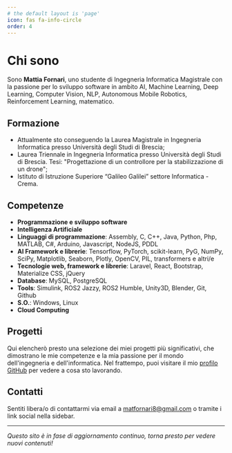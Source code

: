 ```yaml
---
# the default layout is 'page'
icon: fas fa-info-circle
order: 4
---
```


# Chi sono

Sono **Mattia Fornari**, uno studente di Ingegneria Informatica Magistrale con la passione per lo sviluppo software in ambito AI, Machine Learning, Deep Learning, Computer Vision, NLP, Autonomous Mobile Robotics, Reinforcement Learning, matematico.

## Formazione

- Attualmente sto conseguendo la Laurea Magistrale in Ingegneria Informatica presso Università degli Studi di Brescia;
- Laurea Triennale in Ingegneria Informatica presso Università degli Studi di Brescia. Tesi: "Progettazione di un controllore per la stabilizzazione di un drone";
- Istituto di Istruzione Superiore “Galileo Galilei” settore Informatica - Crema.

## Competenze

- **Programmazione e sviluppo software**
- **Intelligenza Artificiale**
- **Linguaggi di programmazione**: Assembly, C, C++, Java, Python, Php, MATLAB, C#, Arduino, Javascript, NodeJS, PDDL
- **AI Framework e librerie**: Tensorflow, PyTorch, scikit-learn, PyG, NumPy, SciPy, Matplotlib, Seaborn, Plotly, OpenCV, PIL, transformers e altri/e
- **Tecnologie web, framework e librerie**: Laravel, React, Bootstrap, Materialize CSS, jQuery
- **Database**: MySQL, PostgreSQL
- **Tools**: Simulink, ROS2 Jazzy, ROS2 Humble, Unity3D, Blender, Git, Github
- **S.O.**: Windows, Linux
- **Cloud Computing**


## Progetti

Qui elencherò presto una selezione dei miei progetti più significativi, che dimostrano le mie competenze e la mia passione per il mondo dell'ingegneria e dell'informatica. Nel frattempo, puoi visitare il mio [profilo GitHub](https://github.com/mattiafornari) per vedere a cosa sto lavorando. 

## Contatti

Sentiti libera/o di contattarmi via email a [matfornari8@gmail.com](mailto:matfornari8@gmail.com) o tramite i link social nella sidebar. 


---

*Questo sito è in fase di aggiornamento continuo, torna presto per vedere nuovi contenuti!*
